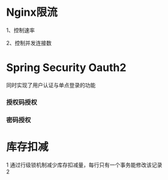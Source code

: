 # Nginx限流
1、控制速率  

2、控制并发连接数  

# Spring Security Oauth2
同时实现了用户认证与单点登录的功能

### 授权码授权

### 密码授权

# 库存扣减
1 通过行级锁机制减少库存扣减量，每行只有一个事务能修改该记录  
2 